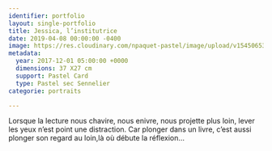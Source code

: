 ```yaml
---
identifier: portfolio
layout: single-portfolio
title: Jessica, l’institutrice
date: 2019-04-08 00:00:00 -0400
image: https://res.cloudinary.com/npaquet-pastel/image/upload/v1545065359/Version-2-2.jpg
metadata:
  year: 2017-12-01 05:00:00 +0000
  dimensions: 37 X27 cm
  support: Pastel Card
  type: Pastel sec Sennelier
categorie: portraits

---
```

Lorsque la lecture nous chavire, nous enivre, nous projette plus loin, lever les yeux n’est point une distraction. Car plonger dans un livre, c’est aussi plonger son regard au loin,là où débute la réflexion…